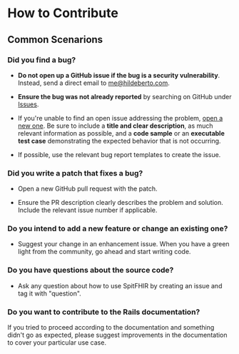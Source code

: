 # How to Contribute

## Common Scenarions

### Did you find a bug?

* **Do not open up a GitHub issue if the bug is a security vulnerability**. Instead, send a direct email to me@hildeberto.com.

* **Ensure the bug was not already reported** by searching on GitHub under [Issues](https://github.com/htmfilho/digger/issues).

* If you're unable to find an open issue addressing the problem, [open a new one](https://github.com/htmfilho/digger/issues/new). Be sure to include a **title and clear description**, as much relevant information as possible, and a **code sample** or an **executable test case** demonstrating the expected behavior that is not occurring.

* If possible, use the relevant bug report templates to create the issue.

### Did you write a patch that fixes a bug?

* Open a new GitHub pull request with the patch.

* Ensure the PR description clearly describes the problem and solution. Include the relevant issue number if applicable.

### Do you intend to add a new feature or change an existing one?

* Suggest your change in an enhancement issue. When you have a green light from the community, go ahead and start writing code.

### Do you have questions about the source code?

* Ask any question about how to use SpitFHIR by creating an issue and tag it with "question".

### Do you want to contribute to the Rails documentation?

If you tried to proceed according to the documentation and something didn't go as expected, please suggest improvements in the documentation to cover your particular use case.

